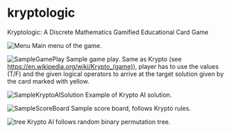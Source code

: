# kryptologic
Kryptologic: A Discrete Mathematics Gamified Educational Card Game

![Menu](https://user-images.githubusercontent.com/46555394/147192552-b76588be-37d1-4231-9716-f6d6cb327a38.png)
Main menu of the game.

![SampleGamePlay](https://user-images.githubusercontent.com/46555394/147192584-aa4d1e32-0d72-4341-b8b8-640f2e63aca5.png)
Sample game play.
Same as Krypto (see https://en.wikipedia.org/wiki/Krypto_(game)), player has to use the values (T/F) and the given logical operators
to arrive at the target solution given by the card marked with yellow.

![SampleKryptoAISolution](https://user-images.githubusercontent.com/46555394/147192589-fe0f4a3c-91d5-4739-872b-acbc3b5a1f97.png)
Example of Krypto AI solution.

![SampleScoreBoard](https://user-images.githubusercontent.com/46555394/147192592-2b776fa1-405e-411a-9070-5424a8d213e0.png)
Sample score board, follows Krypto rules.

![tree](https://user-images.githubusercontent.com/46555394/147192599-da070b72-a2dd-4bbd-9cab-e2130468e41c.png)
Krypto AI follows random binary permutation tree.
